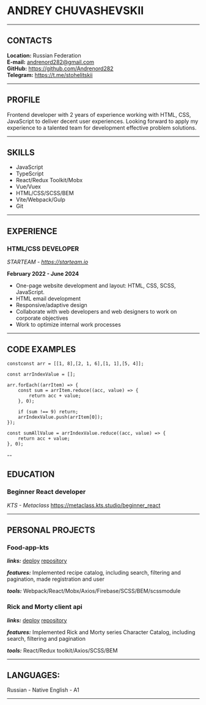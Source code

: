 # ANDREY CHUVASHEVSKII
---

## СОNTACTS
**Location:** Russian Federation  
**E-mail:** andrenord282@gmail.com  
**GitHub:** https://github.com/Andrenord282  
**Telegram:** https://t.me/stohelitskii

---

## PROFILE

Frontend developer with 2 years of experience working with HTML,
CSS, JavaScript to deliver decent user experiences. Looking forward
to apply my experience to a talented team for development effective
problem solutions.

---

## SKILLS

* JavaScript
* TypeScript
* React/Redux Toolkit/Mobx
* Vue/Vuex
* HTML/CSS/SCSS/BEM
* Vite/Webpack/Gulp
* Git

---

## EXPERIENCE

### HTML/CSS DEVELOPER

*STARTEAM - https://starteam.io*

**February 2022 - June 2024**

* One-page website development and layout: HTML, CSS, SCSS,
JavaScript.
* HTML email development
* Responsive/adaptive design
* Collaborate with web developers and web designers to work on
corporate objectives
* Work to optimize internal work processes

---
## CODE EXAMPLES

```
constconst arr = [[1, 8],[2, 1, 6],[1, 1],[5, 4]];

const arrIndexValue = [];

arr.forEach((arrItem) => {
    const sum = arrItem.reduce((acc, value) => {
        return acc + value;
    }, 0);

    if (sum !== 9) return;
    arrIndexValue.push(arrItem[0]);
});

const sumAllValue = arrIndexValue.reduce((acc, value) => {
    return acc + value;
}, 0);
``` 

--
## EDUCATION

### Beginner React developer

*KTS - Metaclass*
https://metaclass.kts.studio/beginner_react

---
## PERSONAL PROJECTS

### Food-app-kts

***links:***
[deploy](https://food-app-kts.vercel.app)
[repository](https://github.com/Andrenord282/food-app-kts)

***features:***
Implemented recipe catalog, including search, filtering and
pagination, made registration and user 

***tools:***
Webpack/React/Mobx/Axios/Firebase/SCSS/BEM/scssmodule

### Rick and Morty client api

***links:***
[deploy](https://rick-and-morty-app-nine.vercel.app)
[repository](https://github.com/Andrenord282/rick-and-morty-app)

***features:***
Implemented Rick and Morty series Character Catalog, including
search, filtering and pagination

***tools:***
React/Redux toolkit/Axios/SCSS/BEM

---
## LANGUAGES:
Russian - Native
English  - A1

---